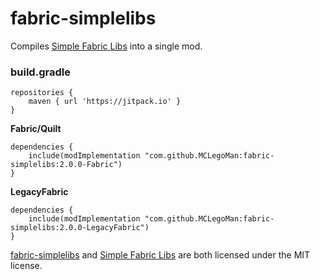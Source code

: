 # fabric-simplelibs
Compiles [Simple Fabric Libs](https://github.com/magistermaks/fabric-simplelibs) into a single mod.

### build.gradle

```
repositories {
    maven { url 'https://jitpack.io' }
}
```
**Fabric/Quilt**
```
dependencies {
    include(modImplementation "com.github.MCLegoMan:fabric-simplelibs:2.0.0-Fabric")
}
```
**LegacyFabric**
```
dependencies {
    include(modImplementation "com.github.MCLegoMan:fabric-simplelibs:2.0.0-LegacyFabric")
}
```

[fabric-simplelibs](https://github.com/MCLegoMan/fabric-simplelibs) and [Simple Fabric Libs](https://github.com/magistermaks/fabric-simplelibs) are both licensed under the MIT license.
